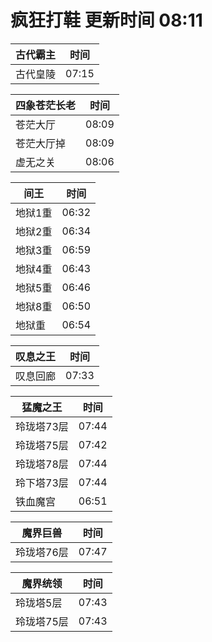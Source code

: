 # 疯狂打鞋 更新时间 08:11

| 古代霸主   | 时间    |
|--------|-------|
| 古代皇陵 | 07:15 |

| 四象苍茫长老   | 时间    |
|--------|-------|
| 苍茫大厅 | 08:09 |
| 苍茫大厅掉 | 08:09 |
| 虚无之关 | 08:06 |

| 间王   | 时间    |
|--------|-------|
| 地狱1重 | 06:32 |
| 地狱2重 | 06:34 |
| 地狱3重 | 06:59 |
| 地狱4重 | 06:43 |
| 地狱5重 | 06:46 |
| 地狱8重 | 06:50 |
| 地狱重 | 06:54 |

| 叹息之王   | 时间    |
|--------|-------|
| 叹息回廊 | 07:33 |

| 猛魔之王   | 时间    |
|--------|-------|
| 玲珑塔73层 | 07:44 |
| 玲珑塔75层 | 07:42 |
| 玲珑塔78层 | 07:44 |
| 玲下塔73层 | 07:44 |
| 铁血魔宫 | 06:51 |

| 魔界巨兽   | 时间    |
|--------|-------|
| 玲珑塔76层 | 07:47 |

| 魔界统领   | 时间    |
|--------|-------|
| 玲珑塔5层 | 07:43 |
| 玲珑塔75层 | 07:43 |